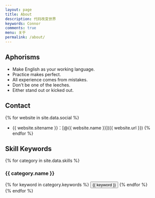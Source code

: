 ```yaml
---
layout: page
title: About
description: 代码改变世界
keywords: Connor
comments: true
menu: 关于
permalink: /about/
---
```


## Aphorisms

* Make English as your working language.
* Practice makes perfect.
* All experience comes from mistakes.
* Don't be one of the leeches.
* Either stand out or kicked out.


## Contact

{% for website in site.data.social %}
* {{ website.sitename }}：[@{{ website.name }}]({{ website.url }})
{% endfor %}

## Skill Keywords

{% for category in site.data.skills %}
### {{ category.name }}
<div class="btn-inline">
{% for keyword in category.keywords %}
<button class="btn btn-outline" type="button">{{ keyword }}</button>
{% endfor %}
</div>
{% endfor %}

